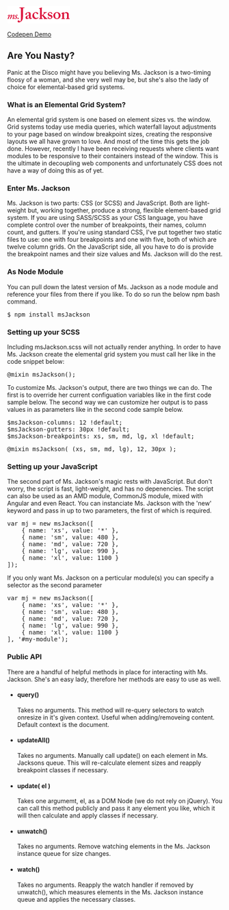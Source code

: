 ![Ms. Jackson](https://raw.githubusercontent.com/micha3ldavid/msjackson/master/src/images/logo.png)

[Codepen Demo](http://codepen.io/micha3ldavid/pen/GjAKPX)

## Are You Nasty?

Panic at the Disco might have you believing Ms. Jackson is a two-timing floosy of a woman, and she very well may be, but she's also the lady of choice for elemental-based grid systems.

### What is an Elemental Grid System?

An elemental grid system is one based on element sizes vs. the window. Grid systems today use media queries, which waterfall layout adjustments to your page based on window breakpoint sizes, creating the responsive layouts we all have grown to love. And most of the time this gets the job done. However, recently I have been receiving requests where clients want modules to be responsive to their containers instead of the window. This is the ultimate in decoupling web components and unfortunately CSS does not have a way of doing this as of yet.

### Enter Ms. Jackson

Ms. Jackson is two parts: CSS (or SCSS) and JavaScript. Both are light-weight but, working together, produce a strong, flexible element-based grid system. If you are using SASS/SCSS as your CSS language, you have complete control over the number of breakpoints, their names, column count, and gutters. If you're using standard CSS, I've put together two static files to use: one with four breakpoints and one with five, both of which are twelve column grids. On the JavaScript side, all you have to do is provide the breakpoint names and their size values and Ms. Jackson will do the rest.

### As Node Module

You can pull down the latest version of Ms. Jackson as a node module and reference your files from there if you like. To do so run the below npm bash command.

<pre>$ npm install msJackson</pre>

### Setting up your SCSS

Including msJackson.scss will not actually render anything. In order to have Ms. Jackson create the elemental grid system you must call her like in the code snippet below:

<pre>@mixin msJackson();</pre>

To customize Ms. Jackson's output, there are two things we can do. The first is to override her current configuation variables like in the first code sample below. The second way we can customize her output is to pass values in as parameters like in the second code sample below.

<pre>$msJackson-columns: 12 !default;
$msJackson-gutters: 30px !default;
$msJackson-breakpoints: xs, sm, md, lg, xl !default;</pre>

<pre>@mixin msJackson( (xs, sm, md, lg), 12, 30px ); </pre>

### Setting up your JavaScript

The second part of Ms. Jackson's magic rests with JavaScript. But don't worry, the script is fast, light-weight, and has no depenencies. The script can also be used as an AMD module, CommonJS module, mixed with Angular and even React. You can instanciate Ms. Jackson with the 'new' keyword and pass in up to two parameters, the first of which is required.

<pre>var mj = new msJackson([
	{ name: 'xs', value: '*' },
	{ name: 'sm', value: 480 },
	{ name: 'md', value: 720 },
	{ name: 'lg', value: 990 },
	{ name: 'xl', value: 1100 }
]);</pre>

If you only want Ms. Jackson on a perticular module(s) you can specify a selector as the second parameter

<pre>var mj = new msJackson([
	{ name: 'xs', value: '*' },
	{ name: 'sm', value: 480 },
	{ name: 'md', value: 720 },
	{ name: 'lg', value: 990 },
	{ name: 'xl', value: 1100 }
], '#my-module');</pre>

### Public API

There are a handful of helpful methods in place for interacting with Ms. Jackson. She's an easy lady, therefore her methods are easy to use as well.

*   
    #### query()

    Takes no arguments. This method will re-query selectors to watch onresize in it's given context. Useful when adding/removeing content. Default context is the document.

*   
    #### updateAll()

    Takes no arguments. Manually call update() on each element in Ms. Jacksons queue. This will re-calculate element sizes and reapply breakpoint classes if necessary.

*   
    #### update( el )

    Takes one argumemt, el, as a DOM Node (we do not rely on jQuery). You can call this method publicly and pass it any element you like, which it will then calculate and apply classes if necessary.

*   
    #### unwatch()

    Takes no arguments. Remove watching elements in the Ms. Jackson instance queue for size changes.

*   
    #### watch()

    Takes no arguments. Reapply the watch handler if removed by unwatch(), which measures elements in the Ms. Jackson instance queue and applies the necessary classes.
